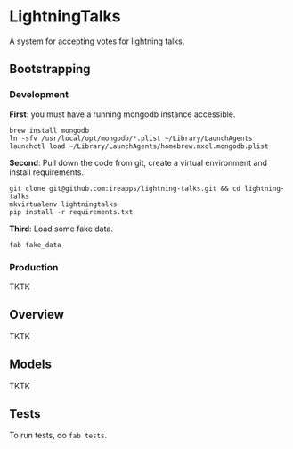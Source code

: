 # LightningTalks
A system for accepting votes for lightning talks.

## Bootstrapping

### Development
**First**: you must have a running mongodb instance accessible.
```
brew install mongodb
ln -sfv /usr/local/opt/mongodb/*.plist ~/Library/LaunchAgents
launchctl load ~/Library/LaunchAgents/homebrew.mxcl.mongodb.plist
```
**Second**: Pull down the code from git, create a virtual environment and install requirements.
```
git clone git@github.com:ireapps/lightning-talks.git && cd lightning-talks
mkvirtualenv lightningtalks
pip install -r requirements.txt
```

**Third**: Load some fake data.
```
fab fake_data
```

### Production
TKTK

## Overview
TKTK

## Models
TKTK

## Tests
To run tests, do `fab tests`.